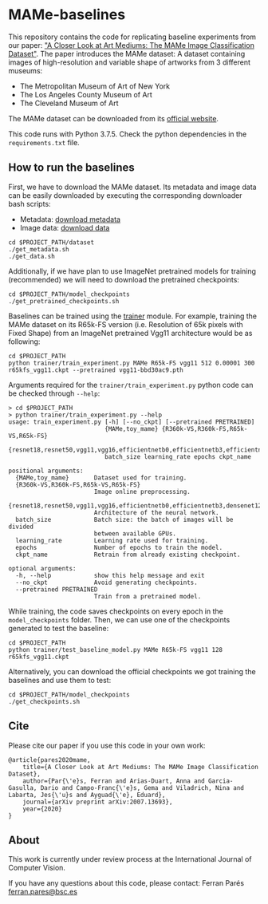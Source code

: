 # MAMe-baselines
This repository contains the code for replicating baseline experiments from our paper: ["A Closer Look at Art Mediums: The MAMe Image Classification Dataset"](https://arxiv.org/abs/2007.13693).
The paper introduces the MAMe dataset: A dataset containing images of high-resolution and variable shape of artworks from 3 different museums:
 - The Metropolitan Museum of Art of New York
 - The Los Angeles County Museum of Art
 - The Cleveland Museum of Art

The MAMe dataset can be downloaded from its [official website](https://hpai.bsc.es/MAMe-dataset).

This code runs with Python 3.7.5. Check the python dependencies in the `requirements.txt` file.

## How to run the baselines
First, we have to download the MAMe dataset. Its metadata and image data can be easily downloaded by executing the corresponding downloader bash scripts:
 - Metadata: [download metadata](https://github.com/HPAI-BSC/MAMe-baselines/tree/master/dataset/get_metadata.sh)
 - Image data: [download data](https://github.com/HPAI-BSC/MAMe-baselines/tree/master/dataset/get_data.sh)

```shell
cd $PROJECT_PATH/dataset
./get_metadata.sh
./get_data.sh
```

Additionally, if we have plan to use ImageNet pretrained models for training (recommended) we will need to download the pretrained checkpoints:

```shell
cd $PROJECT_PATH/model_checkpoints
./get_pretrained_checkpoints.sh
```

Baselines can be trained using the [trainer](https://github.com/HPAI-BSC/MetH-baselines/tree/master/trainer) module.
For example, training the MAMe dataset on its R65k-FS version (i.e. Resolution of 65k pixels with Fixed Shape) from an ImageNet pretrained Vgg11 architecture would be as following:

```shell
cd $PROJECT_PATH
python trainer/train_experiment.py MAMe R65k-FS vgg11 512 0.00001 300 r65kfs_vgg11.ckpt --pretrained vgg11-bbd30ac9.pth
```

Arguments required for the `trainer/train_experiment.py` python code can be checked through `--help`:
```shell
> cd $PROJECT_PATH
> python trainer/train_experiment.py --help
usage: train_experiment.py [-h] [--no_ckpt] [--pretrained PRETRAINED]
                           {MAMe,toy_mame} {R360k-VS,R360k-FS,R65k-VS,R65k-FS}
                           {resnet18,resnet50,vgg11,vgg16,efficientnetb0,efficientnetb3,efficientnetb7,densenet121}
                           batch_size learning_rate epochs ckpt_name

positional arguments:
  {MAMe,toy_mame}       Dataset used for training.
  {R360k-VS,R360k-FS,R65k-VS,R65k-FS}
                        Image online preprocessing.
  {resnet18,resnet50,vgg11,vgg16,efficientnetb0,efficientnetb3,densenet121}
                        Architecture of the neural network.
  batch_size            Batch size: the batch of images will be divided
                        between available GPUs.
  learning_rate         Learning rate used for training.
  epochs                Number of epochs to train the model.
  ckpt_name             Retrain from already existing checkpoint.

optional arguments:
  -h, --help            show this help message and exit
  --no_ckpt             Avoid generating checkpoints.
  --pretrained PRETRAINED
                        Train from a pretrained model.
```

While training, the code saves checkpoints on every epoch in the `model_checkpoints` folder.
Then, we can use one of the checkpoints generated to test the baseline:

```shell
cd $PROJECT_PATH
python trainer/test_baseline_model.py MAMe R65k-FS vgg11 128 r65kfs_vgg11.ckpt
```

Alternatively, you can download the official checkpoints we got training the baselines and use them to test:
```shell
cd $PROJECT_PATH/model_checkpoints
./get_checkpoints.sh
```

## Cite
Please cite our paper if you use this code in your own work:
```
@article{pares2020mame,
    title={A Closer Look at Art Mediums: The MAMe Image Classification Dataset},
    author={Par{\'e}s, Ferran and Arias-Duart, Anna and Garcia-Gasulla, Dario and Campo-Franc{\'e}s, Gema and Viladrich, Nina and Labarta, Jes{\'u}s and Ayguad{\'e}, Eduard},
    journal={arXiv preprint arXiv:2007.13693},
    year={2020}
}
```

## About
This work is currently under review process at the International Journal of Computer Vision.

If you have any questions about this code, please contact: Ferran Parés <ferran.pares@bsc.es>
